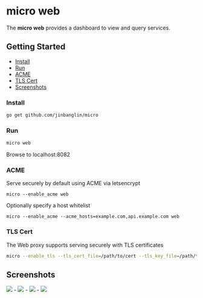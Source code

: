 # micro web

The **micro web** provides a dashboard to view and query services.

## Getting Started

- [Install](#install)
- [Run](#run)
- [ACME](#acme)
- [TLS Cert](#tls-cert)
- [Screenshots](#screenshots)

### Install

```bash
go get github.com/jinbanglin/micro
```

### Run

```bash
micro web
```
Browse to localhost:8082

### ACME

Serve securely by default using ACME via letsencrypt 

```
micro --enable_acme web
```

Optionally specify a host whitelist

```
micro --enable_acme --acme_hosts=example.com,api.example.com web
```

### TLS Cert

The Web proxy supports serving securely with TLS certificates

```bash
micro --enable_tls --tls_cert_file=/path/to/cert --tls_key_file=/path/to/key web
```

## Screenshots

<img src="https://github.com/jinbanglin/docs/blob/master/images/web1.png">
-
<img src="https://github.com/jinbanglin/docs/blob/master/images/web2.png">
-
<img src="https://github.com/jinbanglin/docs/blob/master/images/web3.png">
-
<img src="https://github.com/jinbanglin/docs/blob/master/images/web4.png">

